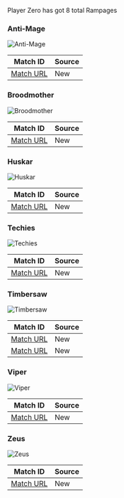 Player Zero has got 8 total Rampages

### Anti-Mage
![Anti-Mage](https://cdn.cloudflare.steamstatic.com/apps/dota2/images/dota_react/heroes/antimage.png)

| Match ID | Source |
|----------|--------|
| [Match URL](https://www.opendota.com/matches/5150851292) | New |

### Broodmother
![Broodmother](https://cdn.cloudflare.steamstatic.com/apps/dota2/images/dota_react/heroes/broodmother.png)

| Match ID | Source |
|----------|--------|
| [Match URL](https://www.opendota.com/matches/4033534317) | New |

### Huskar
![Huskar](https://cdn.cloudflare.steamstatic.com/apps/dota2/images/dota_react/heroes/huskar.png)

| Match ID | Source |
|----------|--------|
| [Match URL](https://www.opendota.com/matches/5207599129) | New |

### Techies
![Techies](https://cdn.cloudflare.steamstatic.com/apps/dota2/images/dota_react/heroes/techies.png)

| Match ID | Source |
|----------|--------|
| [Match URL](https://www.opendota.com/matches/7033836142) | New |

### Timbersaw
![Timbersaw](https://cdn.cloudflare.steamstatic.com/apps/dota2/images/dota_react/heroes/shredder.png)

| Match ID | Source |
|----------|--------|
| [Match URL](https://www.opendota.com/matches/8300005778) | New |
| [Match URL](https://www.opendota.com/matches/6696217177) | New |

### Viper
![Viper](https://cdn.cloudflare.steamstatic.com/apps/dota2/images/dota_react/heroes/viper.png)

| Match ID | Source |
|----------|--------|
| [Match URL](https://www.opendota.com/matches/5410339630) | New |

### Zeus
![Zeus](https://cdn.cloudflare.steamstatic.com/apps/dota2/images/dota_react/heroes/zuus.png)

| Match ID | Source |
|----------|--------|
| [Match URL](https://www.opendota.com/matches/4273659076) | New |

